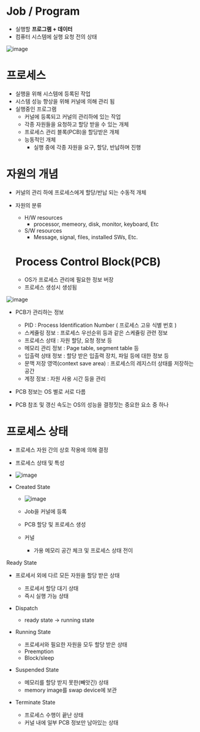 <h1> Job / Program </h1>

- 실행할 <b> 프로그램 + 데이터 </b>
- 컴퓨터 시스템에 실행 요청 전의 상태

![image](https://github.com/youbeen2798/Deep-CS-study_for_interview/assets/62228401/6cd43bb8-22cb-441e-8fc6-89624c38f48e)

<h1> 프로세스 </h1>

- 실행을 위해 시스템에 등록된 작업
- 시스템 성능 향상을 위해 커널에 의해 관리 됨
- 실행중인 프로그램
  - 커널에 등록되고 커널의 관리하에 있는 작업
  - 각종 자원들을 요청하고 할당 받을 수 있는 개체
  - 프로세스 관리 블록(PCB)을 할당받은 개체
  - 능동적인 개체
      - 실행 중에 각종 자원을 요구, 할당, 반납하며 진행

<h1> 자원의 개념 </h1>

- 커널의 관리 하에 프로세스에게 할당/반납 되는 수동적 개체

- 자원의 분류
    - H/W resources
      - processor, memeory, disk, monitor, keyboard, Etc
    - S/W resources
      - Message, signal, files, installed SWs, Etc.
  <h1> Process Control Block(PCB) </h1>

  - OS가 프로세스 관리에 필요한 정보 버장
  - 프로세스 생성시 생성됨

 ![image](https://github.com/youbeen2798/Deep-CS-study_for_interview/assets/62228401/2f1305cd-1254-42ec-aa72-9d5d6c9b3067)

- PCB가 관리하는 정보

  - PID : Process Identification Number ( 프로세스 고유 식별 번호 )
  - 스케쥴링 정보 : 프로세스 우선순위 등과 같은 스케쥴링 관련 정보
  - 프로세스 상태 : 자원 할당, 요청 정보 등
  - 메모리 관리 정보 : Page table, segment table 등
  - 입출력 상태 정보 : 할당 받은 입출력 장치, 파일 등에 대한 정보 등
  - 문맥 저장 영역(context save area) : 프로세스의 레지스터 상태를 저장하는 공간
  - 계정 정보 : 자원 사용 시간 등을 관리

- PCB 정보는 OS 별로 서로 다름
- PCB 참조 및 갱신 속도는 OS의 성능을 결정짓는 중요한 요소 중 하나

<h1> 프로세스 상태 </h1>

- 프로세스 자원 간의 상호 작용에 의해 결정
- 프로세스 상태 및 특성
- ![image](https://github.com/youbeen2798/Deep-CS-study_for_interview/assets/62228401/57c99a8c-ae2b-42d0-b545-4f6ba5134412)


- Created State

   - ![image](https://github.com/youbeen2798/Deep-CS-study_for_interview/assets/62228401/4f55df61-e9cd-43c3-82d7-66832b177e22)

    - Job을 커널에 등록
    - PCB 할당 및 프로세스 생성
    - 커널
      - 가용 메모리 공간 체크 및 프로세스 상태 전이

Ready State

- 프로세서 외에 다르 모든 자원을 할당 받은 상태
    - 프로세서 할당 대기 상태
    - 즉시 실행 가능 상태
- Dispatch
    - ready state -> running state
 
- Running State

    - 프로세서와 필요한 자원을 모두 할당 받은 상태
    - Preemption
    - Block/sleep

- Suspended State

    - 메모리를 할당 받지 못한(빼앗긴) 상태
    - memory image를 swap device에 보관

- Terminate State
  - 프로세스 수행이 끝난 상태
  - 커널 내에 일부 PCB 정보만 남아있는 상태
